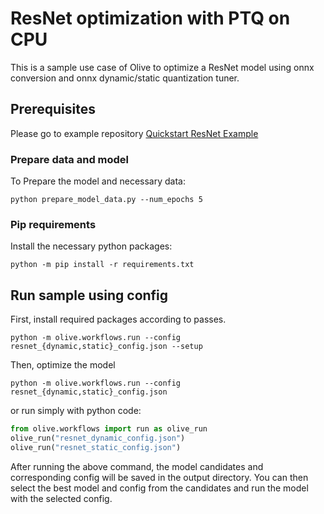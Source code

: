 # ResNet optimization with PTQ on CPU
This is a sample use case of Olive to optimize a ResNet model using onnx conversion and onnx dynamic/static quantization tuner.

## Prerequisites
Please go to example repository [Quickstart ResNet Example](https://github.com/microsoft/Olive/tree/main/examples/resnet_ptq_cpu)
### Prepare data and model
To Prepare the model and necessary data:
```
python prepare_model_data.py --num_epochs 5
```

### Pip requirements
Install the necessary python packages:
```
python -m pip install -r requirements.txt
```

## Run sample using config
First, install required packages according to passes.
```
python -m olive.workflows.run --config resnet_{dynamic,static}_config.json --setup 
```
Then, optimize the model
```
python -m olive.workflows.run --config resnet_{dynamic,static}_config.json
```
or run simply with python code:
```python
from olive.workflows import run as olive_run
olive_run("resnet_dynamic_config.json")
olive_run("resnet_static_config.json")
```

After running the above command, the model candidates and corresponding config will be saved in the output directory.
You can then select the best model and config from the candidates and run the model with the selected config.
